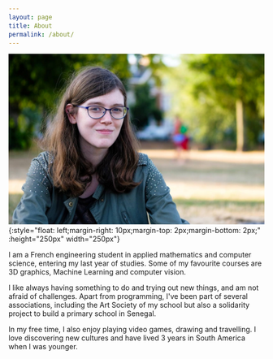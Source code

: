 ```yaml
---
layout: page
title: About
permalink: /about/
---
```

![photo.jpg](/static/img/photo.jpg){:style="float: left;margin-right: 10px;margin-top: 2px;margin-bottom: 2px;" :height="250px" width="250px"}

I am a French engineering student in applied mathematics and computer science, entering my last year of studies.
Some of my favourite courses are 3D graphics, Machine Learning and computer vision.


I like always having something to do and trying out new things, and am not afraid of challenges.
Apart from programming, I've been part of several associations, including the Art Society of my school but also
a solidarity project to build a primary school in Senegal.

In my free time, I also enjoy playing video games, drawing and travelling. I love discovering new cultures and
have lived 3 years in South America when I was younger.
